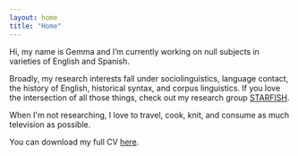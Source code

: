 ```yaml
---
layout: home
title: "Home"
---
```


Hi, my name is Gemma and I’m currently working on null subjects in varieties of English and Spanish.

Broadly, my research interests fall under sociolinguistics, language contact, the history of English, historical syntax, and corpus linguistics. If you love the intersection of all those things, check out my research group [STARFISH](https://www.ling.uni-konstanz.de/en/walkden/starfish/).

When I'm not researching, I love to travel, cook, knit, and consume as much television as possible.

You can download my full CV [here](cv/CV-2023.pdf).
